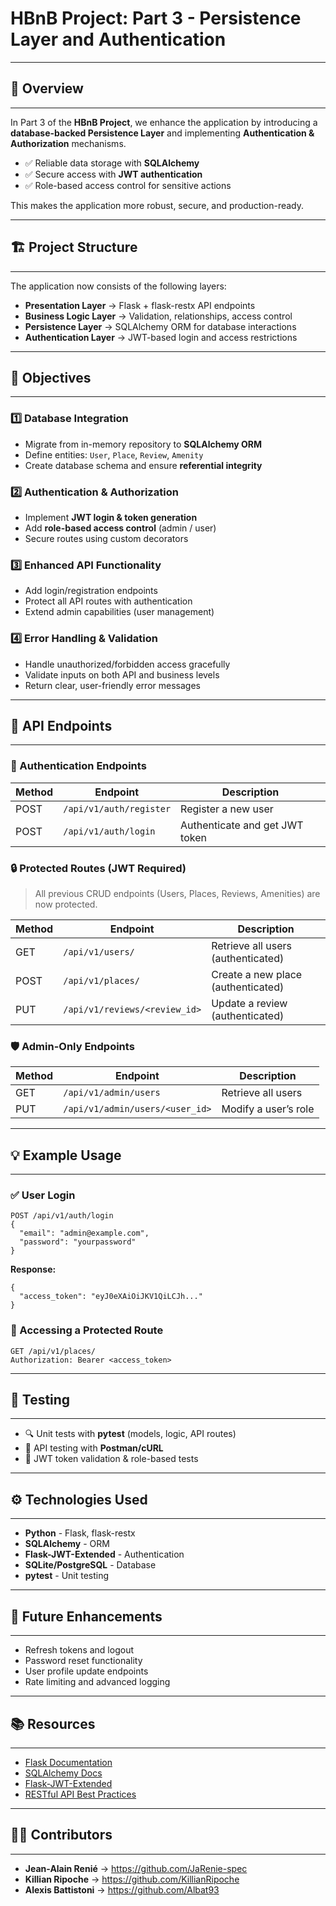 # HBnB Project: Part 3 - Persistence Layer and Authentication
---

## 📌 Overview
---

In Part 3 of the **HBnB Project**, we enhance the application by introducing a **database-backed Persistence Layer** and implementing **Authentication & Authorization** mechanisms.

- ✅ Reliable data storage with **SQLAlchemy**
- ✅ Secure access with **JWT authentication**
- ✅ Role-based access control for sensitive actions

This makes the application more robust, secure, and production-ready.

---

## 🏗️ Project Structure
---

The application now consists of the following layers:

- **Presentation Layer** → Flask + flask-restx API endpoints
- **Business Logic Layer** → Validation, relationships, access control
- **Persistence Layer** → SQLAlchemy ORM for database interactions
- **Authentication Layer** → JWT-based login and access restrictions

---

## 🎯 Objectives
---

### 1️⃣ Database Integration
- Migrate from in-memory repository to **SQLAlchemy ORM**
- Define entities: `User`, `Place`, `Review`, `Amenity`
- Create database schema and ensure **referential integrity**

### 2️⃣ Authentication & Authorization
- Implement **JWT login & token generation**
- Add **role-based access control** (admin / user)
- Secure routes using custom decorators

### 3️⃣ Enhanced API Functionality
- Add login/registration endpoints
- Protect all API routes with authentication
- Extend admin capabilities (user management)

### 4️⃣ Error Handling & Validation
- Handle unauthorized/forbidden access gracefully
- Validate inputs on both API and business levels
- Return clear, user-friendly error messages

---

## 📡 API Endpoints
---

### 🔐 Authentication Endpoints
| Method | Endpoint | Description |
|--------|----------|-------------|
| POST | `/api/v1/auth/register` | Register a new user |
| POST | `/api/v1/auth/login` | Authenticate and get JWT token |

### 🔒 Protected Routes (JWT Required)
> All previous CRUD endpoints (Users, Places, Reviews, Amenities) are now protected.

| Method | Endpoint | Description |
|--------|----------|-------------|
| GET | `/api/v1/users/` | Retrieve all users (authenticated) |
| POST | `/api/v1/places/` | Create a new place (authenticated) |
| PUT | `/api/v1/reviews/<review_id>` | Update a review (authenticated) |

### 🛡️ Admin-Only Endpoints
| Method | Endpoint | Description |
|--------|----------|-------------|
| GET | `/api/v1/admin/users` | Retrieve all users |
| PUT | `/api/v1/admin/users/<user_id>` | Modify a user’s role |

---

## 💡 Example Usage
---

### ✅ User Login
```
POST /api/v1/auth/login
{
  "email": "admin@example.com",
  "password": "yourpassword"
}
```

**Response:**
```
{
  "access_token": "eyJ0eXAiOiJKV1QiLCJh..."
}
```

### 🔐 Accessing a Protected Route
```
GET /api/v1/places/
Authorization: Bearer <access_token>
```

---

## 🧪 Testing
---

- 🔍 Unit tests with **pytest** (models, logic, API routes)
- 🧪 API testing with **Postman/cURL**
- 🔐 JWT token validation & role-based tests

---

## ⚙️ Technologies Used
---

- **Python** - Flask, flask-restx
- **SQLAlchemy** - ORM
- **Flask-JWT-Extended** - Authentication
- **SQLite/PostgreSQL** - Database
- **pytest** - Unit testing

---

## 🚀 Future Enhancements
---

- Refresh tokens and logout
- Password reset functionality
- User profile update endpoints
- Rate limiting and advanced logging

---

## 📚 Resources
---

- [Flask Documentation](https://flask.palletsprojects.com/en/stable/)
- [SQLAlchemy Docs](https://docs.sqlalchemy.org/en/latest/)
- [Flask-JWT-Extended](https://flask-jwt-extended.readthedocs.io/en/stable/)
- [RESTful API Best Practices](https://restfulapi.net/)

---

## 👨‍💻 Contributors
---

- **Jean-Alain Renié** → https://github.com/JaRenie-spec
- **Killian Ripoche** → https://github.com/KillianRipoche
- **Alexis Battistoni** → https://github.com/Albat93
